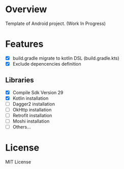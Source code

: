 # Overview

Template of Android project. (Work In Progress)

# Features

- [x] build.gradle migrate to kotlin DSL (build.gradle.kts)
- [x] Exclude depencencies definition

## Libraries

- [x] Compile Sdk Version 29
- [x] Kotlin installation
- [ ] Dagger2 installation
- [ ] OkHttp installation
- [ ] Retrofit installation
- [ ] Moshi installation
- [ ] Others...

# License

MIT License